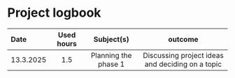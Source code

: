 # Project logbook

| Date  | Used hours | Subject(s) |  outcome |
| :---  |     :---:      |     :---:      |     :---:      |
| 13.3.2025 | 1.5 | Planning the phase 1  | Discussing project ideas and deciding on a topic  |
